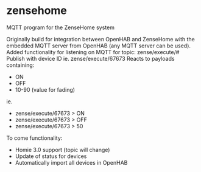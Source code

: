 # zensehome
MQTT program for the ZenseHome system

Originally build for integration between OpenHAB and ZenseHome with the embedded MQTT server from OpenHAB (any MQTT server can be used).
Added functionality for listening on MQTT for topic: zense/execute/#
Publish with device ID ie. zense/execute/67673
Reacts to payloads containing:
- ON
- OFF
- 10-90 (value for fading)

ie. 
- zense/execute/67673 > ON
- zense/execute/67673 > OFF
- zense/execute/67673 > 50

To come functionality:
- Homie 3.0 support (topic will change)
- Update of status for devices
- Automatically import all devices in OpenHAB
